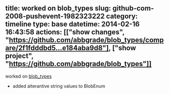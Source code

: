 title: worked on blob_types
slug: github-com-2008-pushevent-1982323222
category: timeline
type: base
datetime: 2014-02-16 16:43:58
actions: [["show changes", "https://github.com/abbgrade/blob_types/compare/2f1fdddbd5...e184aba9d8"], ["show project", "https://github.com/abbgrade/blob_types"]]
---
worked on [blob_types](https://github.com/abbgrade/blob_types)

 - added alterantive string values to BlobEnum
